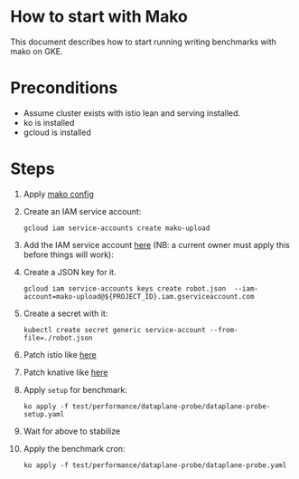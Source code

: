 # How to start with Mako

This document describes how to start running writing benchmarks with mako on GKE.

# Preconditions

- Assume cluster exists with istio lean and serving installed.
- ko is installed
- gcloud is installed

# Steps

1. Apply [mako config](https://raw.githubusercontent.com/knative/serving/master/test/performance/config/config-mako.yaml)
1. Create an IAM service account:

	```shell
	gcloud iam service-accounts create mako-upload
	```
1. Add the IAM service account [here](https://github.com/knative/serving/blob/47a3a2480d58ffcc1d3fd9998849fda359ab91ff/test/performance/dataplane-probe/dev.config#L19)
 (NB: a current owner must apply this before things will work):
1. Create a JSON key for it.

	```shell
	gcloud iam service-accounts keys create robot.json  --iam-account=mako-upload@${PROJECT_ID}.iam.gserviceaccount.com
	```
1. Create a secret with it:

	```shell
	kubectl create secret generic service-account --from-file=./robot.json
	```
1. Patch istio like [here](https://github.com/knative/serving/blob/47a3a2480d58ffcc1d3fd9998849fda359ab91ff/test/performance/tools/common.sh#L113-L116)
1. Patch knative like [here](https://github.com/knative/serving/blob/47a3a2480d58ffcc1d3fd9998849fda359ab91ff/test/performance/tools/common.sh#L132-L133)
1. Apply `setup` for benchmark: 

	``` shell
	ko apply -f test/performance/dataplane-probe/dataplane-probe-setup.yaml
	```
1. Wait for above to stabilize
1. Apply the benchmark cron:

	```gcloud
	ko apply -f test/performance/dataplane-probe/dataplane-probe.yaml
	```
